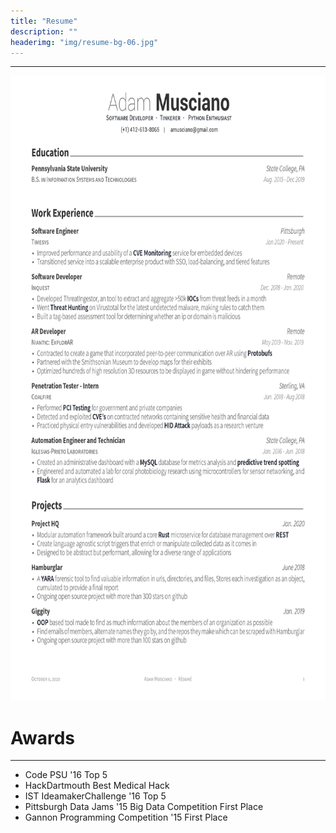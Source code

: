 ```yaml
---
title: "Resume"
description: ""
headerimg: "img/resume-bg-06.jpg"
---
```


<hr>
<div style="text-align: center">
<img src="/img/resume.jpg" width="800" height="1000">
<div style="text-align: left">

<h1>Awards</h1>
<hr>
<ul>
  <li>
    Code PSU '16 Top 5
  </li>

  <li>
    HackDartmouth Best Medical Hack
  </li>

  <li>
    IST IdeamakerChallenge '16 Top 5
  </li>

  <li>
    Pittsburgh Data Jams '15 Big Data Competition First Place
  </li>

  <li>
    Gannon Programming Competition '15 First Place
  </li>
</ul>




</div>
